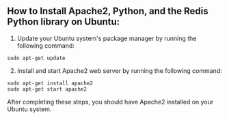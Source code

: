 ## How to Install Apache2, Python, and the Redis Python library on Ubuntu:

1. Update your Ubuntu system's package manager by running the following command:

```
sudo apt-get update
```

2. Install and start Apache2 web server by running the following command:

```
sudo apt-get install apache2
sudo apt-get start apache2
```



After completing these steps, you should have Apache2 installed on your Ubuntu system.

